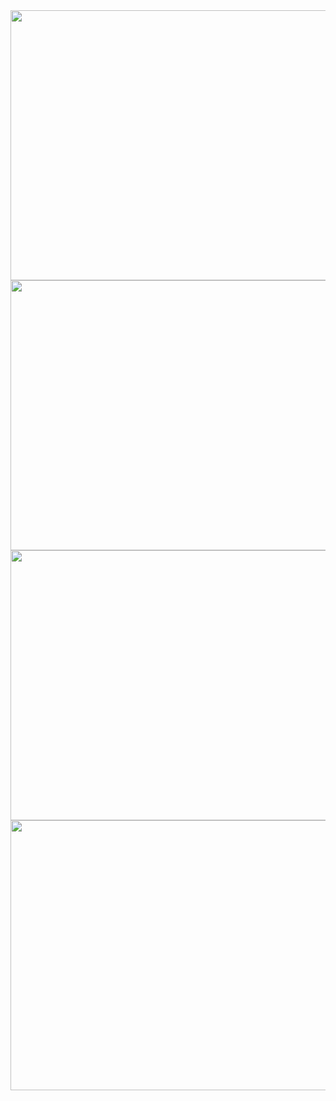 <img src="https://skygpt.oss-accelerate.aliyuncs.com/gpt/1729564776746011.png" align="left" style="margin-right: 0.5rem; width:  34rem; height: 27rem;" />
<img src="https://skygpt.oss-accelerate.aliyuncs.com/gpt/1729563584616086.png" align="left" style="margin-right: 0.5rem; width:  34rem; height: 27rem;" />
<img src="https://skygpt.oss-accelerate.aliyuncs.com/gpt/28ace62d-0cb4-41a9-b3d3-070dfb67e6f2.png" align="left" style="margin-right: 0.5rem; width:  34rem; height: 27rem;" />
<img src="https://skygpt.oss-accelerate.aliyuncs.com/gpt/1729564261245951.png" align="left" style="margin-right: 0.5rem; width:  34rem; height: 27rem;" />
